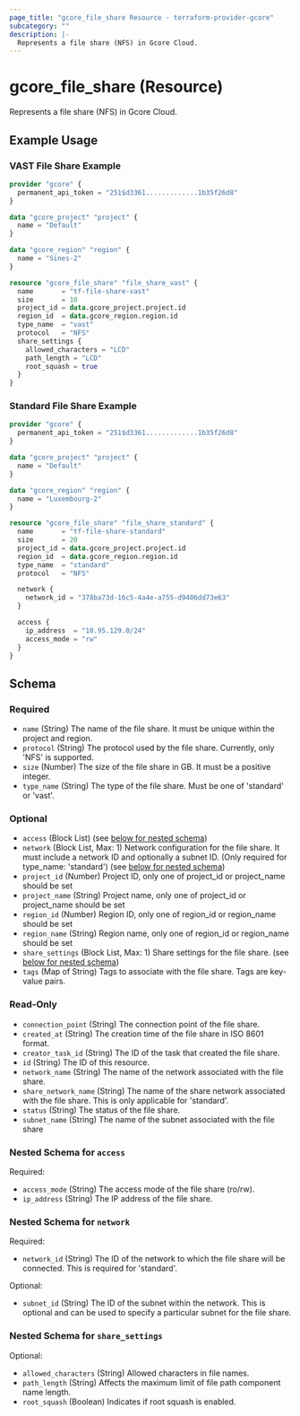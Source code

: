 ```yaml
---
page_title: "gcore_file_share Resource - terraform-provider-gcore"
subcategory: ""
description: |-
  Represents a file share (NFS) in Gcore Cloud.
---
```


# gcore_file_share (Resource)

Represents a file share (NFS) in Gcore Cloud.

## Example Usage

### VAST File Share Example

```terraform
provider "gcore" {
  permanent_api_token = "251$d3361.............1b35f26d8"
}

data "gcore_project" "project" {
  name = "Default"
}

data "gcore_region" "region" {
  name = "Sines-2"
}

resource "gcore_file_share" "file_share_vast" {
  name       = "tf-file-share-vast"
  size       = 10
  project_id = data.gcore_project.project.id
  region_id  = data.gcore_region.region.id
  type_name  = "vast"
  protocol   = "NFS"
  share_settings {
    allowed_characters = "LCD"
    path_length = "LCD"
    root_squash = true
  }
}
```

### Standard File Share Example

```terraform
provider "gcore" {
  permanent_api_token = "251$d3361.............1b35f26d8"
}

data "gcore_project" "project" {
  name = "Default"
}

data "gcore_region" "region" {
  name = "Luxembourg-2"
}

resource "gcore_file_share" "file_share_standard" {
  name       = "tf-file-share-standard"
  size       = 20
  project_id = data.gcore_project.project.id
  region_id  = data.gcore_region.region.id
  type_name  = "standard"
  protocol   = "NFS"

  network {
    network_id = "378ba73d-16c5-4a4e-a755-d9406dd73e63"
  }

  access {
    ip_address  = "10.95.129.0/24"
    access_mode = "rw"
  }
}
```

<!-- schema generated by tfplugindocs -->
## Schema

### Required

- `name` (String) The name of the file share. It must be unique within the project and region.
- `protocol` (String) The protocol used by the file share. Currently, only 'NFS' is supported.
- `size` (Number) The size of the file share in GB. It must be a positive integer.
- `type_name` (String) The type of the file share. Must be one of 'standard' or 'vast'.

### Optional

- `access` (Block List) (see [below for nested schema](#nestedblock--access))
- `network` (Block List, Max: 1) Network configuration for the file share. It must include a network ID and optionally a subnet ID. (Only required for type_name: 'standard') (see [below for nested schema](#nestedblock--network))
- `project_id` (Number) Project ID, only one of project_id or project_name should be set
- `project_name` (String) Project name, only one of project_id or project_name should be set
- `region_id` (Number) Region ID, only one of region_id or region_name should be set
- `region_name` (String) Region name, only one of region_id or region_name should be set
- `share_settings` (Block List, Max: 1) Share settings for the file share. (see [below for nested schema](#nestedblock--share_settings))
- `tags` (Map of String) Tags to associate with the file share. Tags are key-value pairs.

### Read-Only

- `connection_point` (String) The connection point of the file share.
- `created_at` (String) The creation time of the file share in ISO 8601 format.
- `creator_task_id` (String) The ID of the task that created the file share.
- `id` (String) The ID of this resource.
- `network_name` (String) The name of the network associated with the file share.
- `share_network_name` (String) The name of the share network associated with the file share. This is only applicable for 'standard'.
- `status` (String) The status of the file share.
- `subnet_name` (String) The name of the subnet associated with the file share

<a id="nestedblock--access"></a>
### Nested Schema for `access`

Required:

- `access_mode` (String) The access mode of the file share (ro/rw).
- `ip_address` (String) The IP address of the file share.


<a id="nestedblock--network"></a>
### Nested Schema for `network`

Required:

- `network_id` (String) The ID of the network to which the file share will be connected. This is required for 'standard'.

Optional:

- `subnet_id` (String) The ID of the subnet within the network. This is optional and can be used to specify a particular subnet for the file share.


<a id="nestedblock--share_settings"></a>
### Nested Schema for `share_settings`

Optional:

- `allowed_characters` (String) Allowed characters in file names.
- `path_length` (String) Affects the maximum limit of file path component name length.
- `root_squash` (Boolean) Indicates if root squash is enabled.




 
